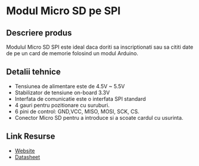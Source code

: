 # Modul Micro SD pe SPI

## Descriere produs
Modulul Micro SD SPI este ideal daca doriti sa inscriptionati sau sa cititi date de pe un card de memorie folosind un modul Arduino.

## Detalii tehnice
- Tensiunea de alimentare este de 4.5V ~ 5.5V
- Stabilizator de tensiune on-board 3.3V
- Interfata de comunicatie este o interfata SPI standard
- 4 gauri pentru pozitionare cu suruburi.
- 6 pini de control: GND,VCC, MISO, MOSI, SCK, CS.
- Conector Micro SD pentru a introduce si a scoate cardul cu usurinta.

## Link Resurse
- [Website](https://www.xab3.ro/produse/modul-micro-sd-spi)
- [Datasheet](Datasheet%20SD.pdf)
